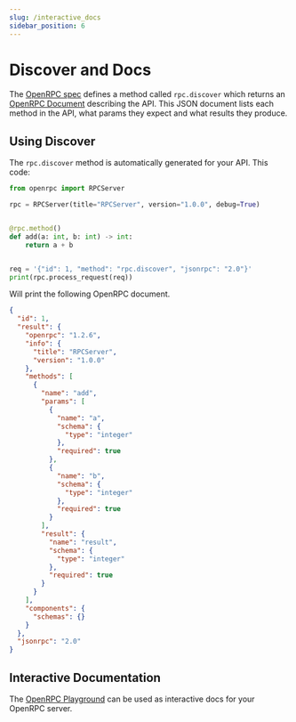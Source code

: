 ```yaml
---
slug: /interactive_docs
sidebar_position: 6
---
```


# Discover and Docs

The [OpenRPC spec](https://spec.open-rpc.org/) defines a method called `rpc.discover`
which returns an [OpenRPC Document](https://spec.open-rpc.org/#openrpc-document)
describing the API. This JSON document lists each method in the API, what params they
expect and what results they produce.

## Using Discover

The `rpc.discover` method is automatically generated for your API. This code:

```python
from openrpc import RPCServer

rpc = RPCServer(title="RPCServer", version="1.0.0", debug=True)


@rpc.method()
def add(a: int, b: int) -> int:
    return a + b


req = '{"id": 1, "method": "rpc.discover", "jsonrpc": "2.0"}'
print(rpc.process_request(req))
```

Will print the following OpenRPC document.

```json
{
  "id": 1,
  "result": {
    "openrpc": "1.2.6",
    "info": {
      "title": "RPCServer",
      "version": "1.0.0"
    },
    "methods": [
      {
        "name": "add",
        "params": [
          {
            "name": "a",
            "schema": {
              "type": "integer"
            },
            "required": true
          },
          {
            "name": "b",
            "schema": {
              "type": "integer"
            },
            "required": true
          }
        ],
        "result": {
          "name": "result",
          "schema": {
            "type": "integer"
          },
          "required": true
        }
      }
    ],
    "components": {
      "schemas": {}
    }
  },
  "jsonrpc": "2.0"
}
```

## Interactive Documentation

The [OpenRPC Playground](https://github.com/open-rpc/playground) can be used as
interactive docs for your OpenRPC server.
